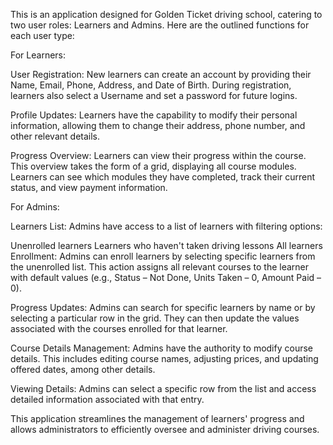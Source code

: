 This is an application designed for Golden Ticket  driving school, catering to two user roles: Learners and Admins. Here are the outlined functions for each user type:

For Learners:

User Registration: New learners can create an account by providing their Name, Email, Phone, Address, and Date of Birth. During registration, learners also select a Username and set a password for future logins.

Profile Updates: Learners have the capability to modify their personal information, allowing them to change their address, phone number, and other relevant details.

Progress Overview: Learners can view their progress within the course. This overview takes the form of a grid, displaying all course modules. Learners can see which modules they have completed, track their current status, and view payment information.

For Admins:

Learners List: Admins have access to a list of learners with filtering options:

Unenrolled learners
Learners who haven't taken driving lessons
All learners
Enrollment: Admins can enroll learners by selecting specific learners from the unenrolled list. This action assigns all relevant courses to the learner with default values (e.g., Status – Not Done, Units Taken – 0, Amount Paid – 0).

Progress Updates: Admins can search for specific learners by name or by selecting a particular row in the grid. They can then update the values associated with the courses enrolled for that learner.

Course Details Management: Admins have the authority to modify course details. This includes editing course names, adjusting prices, and updating offered dates, among other details.

Viewing Details: Admins can select a specific row from the list and access detailed information associated with that entry.

This application streamlines the management of learners' progress and allows administrators to efficiently oversee and administer driving courses. 
